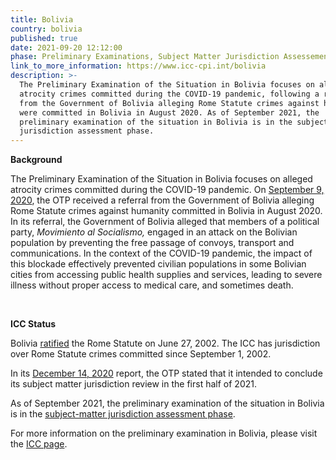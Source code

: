 ```yaml
---
title: Bolivia
country: bolivia
published: true
date: 2021-09-20 12:12:00
phase: Preliminary Examinations, Subject Matter Jurisdiction Assessement
link_to_more_information: https://www.icc-cpi.int/bolivia
description: >-
  The Preliminary Examination of the Situation in Bolivia focuses on alleged
  atrocity crimes committed during the COVID-19 pandemic, following a referral 
  from the Government of Bolivia alleging Rome Statute crimes against humanity
  were committed in Bolivia in August 2020. As of September 2021, the
  preliminary examination of the situation in Bolivia is in the subject-matter
  jurisdiction assessment phase. 
---
```

**Background**

The Preliminary Examination of the Situation in Bolivia focuses on alleged atrocity crimes committed during the COVID-19 pandemic. On [September 9, 2020](https://www.icc-cpi.int/Pages/item.aspx?name=200909-otp-statement-bolivia-referral), the OTP received a referral from the Government of Bolivia alleging Rome Statute crimes against humanity committed in Bolivia in August 2020. In its referral, the Government of Bolivia alleged that members of a political party, *Movimiento al Socialismo,* engaged in an attack on the Bolivian population by preventing the free passage of convoys, transport and communications. In the context of the COVID-19 pandemic, the impact of this blockade effectively prevented civilian populations in some Bolivian cities from accessing public health supplies and services, leading to severe illness without proper access to medical care, and sometimes death.

&nbsp;

**ICC Status**

Bolivia [ratified](https://asp.icc-cpi.int/en_menus/asp/states%20parties/latin%20american%20and%20caribbean%20states/Pages/bolivia.aspx) the Rome Statute on June 27, 2002. The ICC has jurisdiction over Rome Statute crimes committed since September 1, 2002.

In its [December 14, 2020](https://www.icc-cpi.int/itemsDocuments/2020-PE/2020-pe-report-eng.pdf) report, the OTP stated that it intended to conclude its subject matter jurisdiction review in the first half of 2021.

As of September 2021, the preliminary examination of the situation in Bolivia is in the [subject-matter jurisdiction assessment phase](https://www.icc-cpi.int/itemsDocuments/2020-PE/2020-pe-report-eng.pdf).

For more information on the preliminary examination in Bolivia, please visit the [ICC page](https://www.icc-cpi.int/bolivia).
